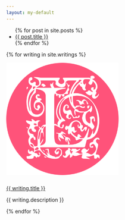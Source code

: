 ```yaml
---
layout: my-default
---
```



<ul>
  {% for post in site.posts %}
    <li>
      <a href="{{ post.url }}">{{ post.title }}</a>
    </li>
  {% endfor %}
</ul>

<div class="container">


{% for writing in site.writings %}
        <div class="fixed" id="featured">
            <a href="{{ writing.url }}"><img class="center" src="/assets/png/initial.png" style="width: 60%; padding-bottom: 10px;"></a>
            <div class="border"></div>
            <p class="code"><a href="{{ writing.url }}">{{ writing.title }}</a></p>
            <p class="code">{{ writing.description }}</p>
        </div>

{% endfor %}

</div>
<!--

<br /><br /><br />



{% for writing in site.writings %}


<h3><a style="font-size:1.2em" href={{ writing.url }} title={{ writing.tile }}>※ {{ writing.title }}</a></h3>
<p>{{ writing.description }}</p>
<br />

{% endfor %}

-->

